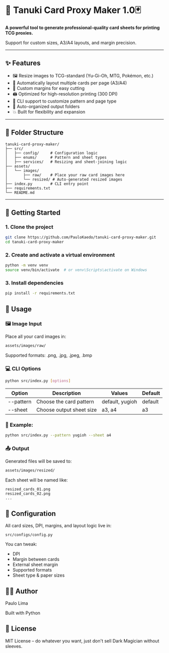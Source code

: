 # 🐾 Tanuki Card Proxy Maker 1.0🃏

**A powerful tool to generate professional-quality card sheets for printing TCG proxies.**

Support for custom sizes, A3/A4 layouts, and margin precision.

---

## ✨ Features

- 🖼️ Resize images to TCG-standard (Yu-Gi-Oh, MTG, Pokémon, etc.)
- 📄 Automatically layout multiple cards per page (A3/A4)
- 🧮 Custom margins for easy cutting
- 🖨️ Optimized for high-resolution printing (300 DPI)
- 🔁 CLI support to customize pattern and page type
- 📂 Auto-organized output folders
- 💥 Built for flexibility and expansion

---

## 📂 Folder Structure

```
tanuki-card-proxy-maker/
├── src/
│   ├── config/     # Configuration logic
│   ├── enums/      # Pattern and sheet types
│   ├── services/   # Resizing and sheet-joining logic
├── assets/
│   └── images/
│       ├── raw/    # Place your raw card images here
│       └── resized/ # Auto-generated resized images
├── index.py        # CLI entry point
├── requirements.txt
└── README.md
```

---

## 🚀 Getting Started

### 1. Clone the project

```bash
git clone https://github.com/PauloKaedo/tanuki-card-proxy-maker.git
cd tanuki-card-proxy-maker
```

### 2. Create and activate a virtual environment

```bash
python -m venv venv
source venv/bin/activate  # or venv\Scripts\activate on Windows
```

### 3. Install dependencies

```bash
pip install -r requirements.txt
```

## 🧪 Usage

### 🖼️ Image Input

Place all your card images in:

```bash
assets/images/raw/
```

Supported formats: .png, .jpg, .jpeg, .bmp

### 💻 CLI Options

```bash
python src/index.py [options]
```

| Option | Description | Values | Default |
| --- | --- | --- | --- |
| --pattern | Choose the card pattern | default, yugioh | default |
| --sheet | Choose output sheet size | a3, a4 | a3 |

### 🔁 Example:

```bash
python src/index.py --pattern yugioh --sheet a4
```

### 📤 Output

Generated files will be saved to:

```bash
assets/images/resized/
```

Each sheet will be named like:

```
resized_cards_01.png
resized_cards_02.png
...
```

## 🧠 Configuration

All card sizes, DPI, margins, and layout logic live in:

```
src/configs/config.py
```

You can tweak:

- DPI
- Margin between cards
- External sheet margin
- Supported formats
- Sheet type & paper sizes

## 🧙‍♂️ Author

Paulo Lima

Built with  Python

## 📜 License

MIT License – do whatever you want, just don't sell Dark Magician without sleeves.
